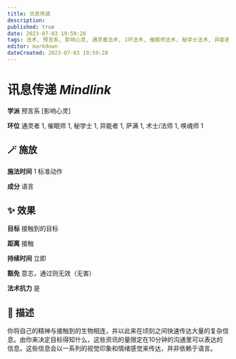 ```yaml
---
title: 讯息传递
description: 
published: true
date: 2023-07-03 19:59:28
tags: 法术, 预言系, 影响心灵, 通灵者法术, 1环法术, 催眠师法术, 秘学士法术, 异能者法术, 萨满法术, 术士/法师法术, 唤魂师法术
editor: markdown
dateCreated: 2023-07-03 19:59:28
---
```


# **讯息传递** *Mindlink*

**学派** 预言系 \[影响心灵\] 

**环位** 通灵者 1, 催眠师 1, 秘学士 1, 异能者 1, 萨满 1, 术士/法师 1, 唤魂师 1

## 🪄 施放

**施法时间** 1 标准动作

**成分** 语言

## ✨ 效果 

**目标** 接触到的目标 

**距离** 接触  

**持续时间** 立即 

**豁免** 意志，通过则无效（无害）

**法术抗力** 是

## 📖 描述

你将自己的精神与接触到的生物相连，并以此来在顷刻之间快速传达大量的复杂信息。由你来决定目标得知什么，这些资讯的量限定在10分钟的沟通里可以表达的信息。这些信息会以一系列的视觉印象和情绪感觉来传达，并非依赖于语言。
    